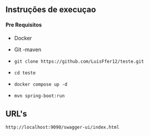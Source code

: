 ## Instruções de execuçao
#### Pre Requisitos
- Docker
- Git
-maven

- `git clone https://github.com/LuisFfer12/teste.git`
- `cd teste`
- `docker compose up -d`
- `mvn spring-boot:run`

## URL's
`http://localhost:9090/swagger-ui/index.html`
